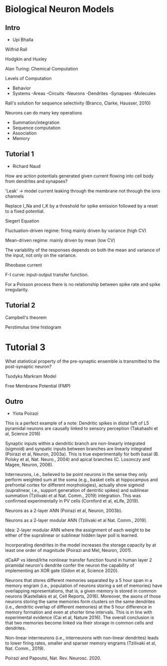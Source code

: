 # Biological Neuron Models

## Intro

- Upi Bhalla

Wilfrid Rall

Hodgkin and Huxley

Alan Turing: Chemical Computation

Levels of Computation
- Behavior
- Systems
-Areas
-Circuits
-Neurons
-Dendrites
-Synapses
-Molecules

Rall's solution for sequence selectivity (Branco, Clarke, Hausser, 2010)

Neurons can do many key operations
- Summation/integration
- Sequence computation
- Association
- Memory

## Tutorial 1

- Richard Naud

How are action potentials generated given current flowing into cell body from dendrites and synapses?

'Leak' -> model current leaking through the membrane not through the ions channels

Replace I_Na and I_K by a threshold for spike emission followed by a reset to a fixed potential.

Siegert Equation

Fluctuation-driven regime: firing mainly driven by variance (high CV)

Mean-driven regime: mainly driven by mean (low CV)

The variability of the responses depends on both the mean and variance of the input, not only on the variance.

Rheobase current

F-I curve: input-output transfer function.

For a Poisson process there is no relationship between spike rate and spike irregularity.

## Tutorial 2

Campbell's theorem

Perstimulus time histogram

# Tutorial 3

What statistical property of the pre-synaptic ensemble is transmitted to the post-synaptic neuron?

Tsodyks Markram Model

Free Membrane Potential (FMP)

## Outro

- Yiota Poirazi

This is a perfect example of a note:
Dendritic spikes in distal tuft of L5 pyramidal neurons are causally linked to sensory perception (Takahashi et al, Science 2016)

Synaptic inputs within a dendritic branch are non-linearly integrated (sigmoid) and synpatic inputs between branches are linearly integrated (Poirazi et al, Neuron, 2003a). This is true experimentally for both basal (B. Polsky et al, Nat. Neuro., 2004) and apical branches (C. Losonczy and Magee, Neuron, 2006). 

Interneurons, i.e., believed to be point neurons in the sense they only perform weighted sum at the soma (e.g., basket cells at hippocampus and prefrontal cortex for different morphologies), actually show sigmoid (supralinear, i.e., support generation of dentritic spikes) and sublinear summation (Tzilivaki et al Nat. Comm., 2019)
integration. This was confirmed experimentally in PV cells (Cornford et al, eLife, 2019).

Neurons as a 2-layer ANN (Poirazi et al, Neuron, 2003b).

Neurons as a 2-layer modular ANN (Tzilivaki et al Nat. Comm., 2019).

Idea: 2-layer modular ANN where the assignment of each weight to be either of the supralinear or sublinear  hidden layer poll is learned.

Incorporating dendrites in the model increases the storage capacity by at least one order of magnitude (Poirazi and Mel, Neuron, 2001).

dCaAP vs Idend/Irhe nonlinear transfer function found in human layer 2 piramidal neuron's dendrite confer the neuron the capability of implementing an XOR gate (Gidon et al, Science 2020).

Neurons that stores different memories separated by a 5 hour span in a memory engram (i.e., population of neurons storing a set of memories) have overlapping representations, that is, a given memory is stored in common neurons (Kastellakis et al, Cell Reports, 2016). Moreover, the axons of those neurons storing the same memories form clusters on the same dendrites (i.e., dendritic overlap of different memories) at the 5 hour difference in memory formation and even at shorter time intervals. This is in line with experimental evidence (Cai et al, Nature 2016). The overall conclusion is that two memories become linked via their storage in common cells and dendrites.

Non-linear interneurons (i.e., interneurons with non-linear dendrites) leads to lower firing rates, smaller and sparser memory engrams (Tzilivaki et al, Nat. Comm., 2019).

Poirazi and Papoutsi, Nat. Rev. Neurosc. 2020.